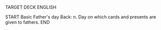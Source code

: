 TARGET DECK
ENGLISH

START
Basic
Father's day
Back: n. Day on which cards and presents are given to fathers.
END
